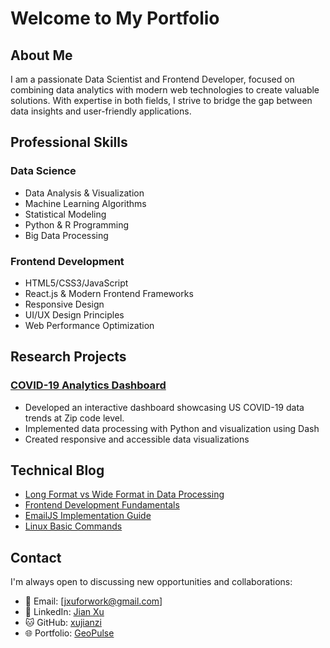 # Welcome to My Portfolio

## About Me

I am a passionate Data Scientist and Frontend Developer, focused on combining data analytics with modern web technologies to create valuable solutions. With expertise in both fields, I strive to bridge the gap between data insights and user-friendly applications.

## Professional Skills

### Data Science
- Data Analysis & Visualization
- Machine Learning Algorithms
- Statistical Modeling
- Python & R Programming
- Big Data Processing

### Frontend Development
- HTML5/CSS3/JavaScript
- React.js & Modern Frontend Frameworks
- Responsive Design
- UI/UX Design Principles
- Web Performance Optimization

## Research Projects

### [COVID-19 Analytics Dashboard](/Projects/covid-dashboard/)
- Developed an interactive dashboard showcasing US COVID-19 data trends at Zip code level.
- Implemented data processing with Python and visualization using Dash
- Created responsive and accessible data visualizations

## Technical Blog

- [Long Format vs Wide Format in Data Processing](/DataScience/Long-Format-vs-Wide-Format/)
- [Frontend Development Fundamentals](/Frontend/basic-frontend/)
- [EmailJS Implementation Guide](/Frontend/EmailJS/)
- [Linux Basic Commands](/Linux/Basic-Instruction/)

## Contact

I'm always open to discussing new opportunities and collaborations:

- 📧 Email: [jxuforwork@gmail.com]
- 💼 LinkedIn: [Jian Xu](https://www.linkedin.com/in/jian-xu-a24548193/)
- 🐱 GitHub: [xujianzi](https://github.com/xujianzi)
- 🌐 Portfolio: [GeoPulse](https://www.geopulse.fun/)


